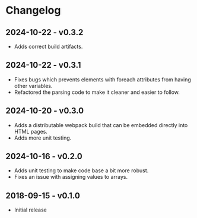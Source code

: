 Changelog
=========
2024-10-22 - v0.3.2
-------------------
- Adds correct build artifacts.

2024-10-22 - v0.3.1
-------------------
- Fixes bugs which prevents elements with foreach attributes from having other variables.
- Refactored the parsing code to make it cleaner and easier to follow.

2024-10-20 - v0.3.0
-------------------
- Adds a distributable webpack build that can be embedded directly into HTML pages.
- Adds more unit testing.

2024-10-16 - v0.2.0
-------------------
- Adds unit testing to make code base a bit more robust.
- Fixes an issue with assigning values to arrays.

2018-09-15 - v0.1.0
-------------------
- Initial release